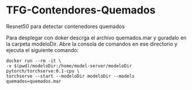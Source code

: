 # TFG-Contendores-Quemados
Resnet50 para detectar contenedores quemados

Para desplegar con doker descrga el archivo quemados.mar y guradalo en la carpeta modeloDir. Abre la consola de comandos en ese directorio y ejecuta el siguiente comando:
```
docker run --rm -it \
-v $(pwd)/modeloDir:/home/model-server/modeloDir pytorch/torchserve:0.1-cpu \
torchserve --start --modeloDir modeloDir --models quemados=quemados.mar
```
